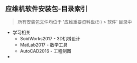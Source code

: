 ## 应维机软件安装包-目录索引

> 所有安装包文件均位于 '应维重要资料盘(E:) > 软件' 目录中

- 学习相关
  - SoidWorks2017 - 3D机械设计
  - MatLab2017 - 数学工具
  - AutoCAD2016 - 工程制图
- 